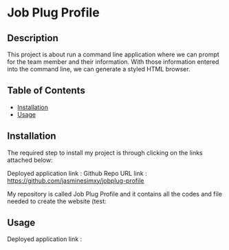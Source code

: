 # Job Plug Profile

  ## Description
  This project is about run a command line application where we can prompt for the team member and their information. With those information entered into the command line, we can generate a styled HTML browser.  

  ## Table of Contents

  - [Installation](#installation)
  - [Usage](#usage)

 ## Installation

The required step to install my project is through clicking on the links attached below:

Deployed application link : 
Github Repo URL link : https://github.com/jasminesimxy/jobplug-profile 

My repository is called Job Plug Profile and it contains all the codes and file needed to create the website (test: 

## Usage


Deployed application link : 